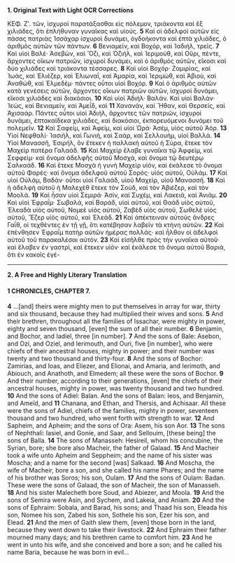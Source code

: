 **1. Original Text with Light OCR Corrections**

ΚΕΦ. Ζʹ.
τῶν, ἰσχυροὶ παρατάξασθαι εἰς πόλεμον, τριάκοντα καὶ ἓξ χιλιάδες, ὅτι ἐπλήθυναν γυναῖκας καὶ υἱούς.
**5** Καὶ οἱ ἀδελφοὶ αὐτῶν εἰς πάσας πατριὰς Ἰσσάχαρ ἰσχυροὶ δυνάμει, ὀγδοήκοντα καὶ ἑπτὰ χιλιάδες, ὁ ἀριθμὸς αὐτῶν τῶν πάντων.
**6** Βενιαμείν, καὶ Βοχόρ, καὶ Ἰαδιήλ, τρεῖς.
**7** Καὶ υἱοὶ Βαλέ· Ἀσεβών, καὶ Ὄζι, καὶ Ὀζιήλ, καὶ Ἰεριμούθ, καὶ Οὔρι, πέντε, ἄρχοντες οἴκων πατριῶν, ἰσχυροὶ δυνάμει, καὶ ὁ ἀριθμὸς αὐτῶν, εἴκοσι καὶ δύο χιλιάδες καὶ τριάκοντα τέσσαρες.
**8** Καὶ υἱοὶ Βοχόρ· Ζαμιρίας, καὶ Ἰωάς, καὶ Ἐλιέζερ, καὶ Ἐλιωναΐ, καὶ Ἀμαρία, καὶ Ἰεριμώθ, καὶ Ἀβιοὺ, καὶ Ἀναθώθ, καὶ Ἐλμεδέμ· πάντες οὗτοι υἱοὶ Βοχόρ.
**9** Καὶ ὁ ἀριθμὸς αὐτῶν κατὰ γενέσεις αὐτῶν, ἄρχοντες οἴκων πατριῶν αὐτῶν, ἰσχυροὶ δυνάμει, εἴκοσι χιλιάδες καὶ διακόσιοι.
**10** Καὶ υἱοὶ Ἀδιήλ· Βαλάν. Καὶ υἱοὶ Βαλάν· Ἰεώς, καὶ Βενιαμείν, καὶ Ἀμεΐδ, καὶ
**11** Χανανάν, καὶ Ἤθαν, καὶ Θερσείς, καὶ Ἀχισαάρ. Πάντες οὗτοι υἱοὶ Ἀδιήλ, ἄρχοντες τῶν πατριῶν, ἰσχυροὶ δυνάμει, ἑπτακαίδεκα χιλιάδες, καὶ διακόσιοι, ἐκπορευόμενοι δυνάμει τοῦ πολεμεῖν.
**12** Καὶ Σαφείμ, καὶ Ἀφείμ, καὶ υἱοὶ Ὠρά· Ἀσέμ, υἱὸς αὐτοῦ Ἀόρ.
**13** Υἱοὶ Νεφθαλί· Ἰασιήλ, καὶ Γωνιὴ, καὶ Σαάρ, καὶ Σελλουὴμ, υἱοὶ Βαλλά.
**14** Υἱοὶ Μανασσῆ, Ἑσιρήλ, ὃν ἔτεκεν ἡ παλλακὴ αὐτοῦ ἡ Σύρα, ἔτεκε τὸν Μαχεὶρ πατέρα Γαλαάδ.
**15** Καὶ Μαχεὶρ ἔλαβε γυναῖκα τῷ Ἀφφεὶμ, καὶ Σεφφεὶμ· καὶ ὄνομα ἀδελφῆς αὐτοῦ Μοσχά, καὶ ὄνομα τῷ δευτέρῳ Σαλκαάδ.
**16** Καὶ ἔτεκε Μοσχὰ ἡ γυνὴ Μαχεὶρ υἱόν, καὶ ἐκάλεσε τὸ ὄνομα αὐτοῦ Φαρές· καὶ ὄνομα ἀδελφοῦ αὐτοῦ Σορός· υἱός αὐτοῦ, Οὐλάμ.
**17** Καὶ υἱοὶ Οὐλάμ, Βαδάν· οὗτοι υἱοὶ Γαλαάδ, υἱοῦ Μαχεὶρ, υἱοῦ Μανασσῆ.
**18** Καὶ ἡ ἀδελφὴ αὐτοῦ ἡ Μαλεχὲθ ἔτεκε τὸν Σοὺδ, καὶ τὸν Ἀβιέζερ, καὶ τὸν Μοολά.
**19** Καὶ ἦσαν υἱοὶ Σεμιρά· Ἀσίν, καὶ Συχέμ, καὶ Λακειά, καὶ Ἀνιάμ.
**20** Καὶ υἱοὶ Ἐφραΐμ· Σωβαλά, καὶ Βαράδ, υἱοὶ αὐτοῦ, καὶ Θαὰδ υἱὸς αὐτοῦ, Ἐλεαδὰ υἱὸς αὐτοῦ, Νομεὲ υἱὸς αὐτοῦ, Ζαβὲδ υἱὸς αὐτοῦ, Σωθελὲ υἱὸς αὐτοῦ, Ἔζερ υἱὸς αὐτοῦ, καὶ Ἐλεάδ.
**21** Καὶ ἀπέκτειναν αὐτοὺς ἄνδρες Γαΐθ, οἱ τεχθέντες ἐν τῇ γῇ, ὅτι κατέβησαν λαβεῖν τὰ κτήνη αὐτῶν.
**22** Καὶ ἐπένθησεν Ἐφραΐμ πατὴρ αὐτῶν ἡμέρας πολλάς· καὶ ἦλθον οἱ ἀδελφοὶ αὐτοῦ τοῦ παρακαλέσαι αὐτόν.
**23** Καὶ εἰσῆλθε πρὸς τὴν γυναῖκα αὐτοῦ· καὶ ἔλαβεν ἐν γαστρὶ, καὶ ἔτεκεν υἱόν· καὶ ἐκάλεσε τὸ ὄνομα αὐτοῦ Βαριά, ὅτι ἐν κακοῖς ἐγέ-

---

**2. A Free and Highly Literary Translation**

#### 1 CHRONICLES, CHAPTER 7.

**4** ...[and] theirs were mighty men to put themselves in array for war, thirty and six thousand, because they had multiplied their wives and sons.
**5** And their brethren, throughout all the families of Issachar, were mighty in power, eighty and seven thousand, [even] the sum of all their number.
**6** Benjamin, and Bochor, and Iadiel, three [in number].
**7** And the sons of Bale: Asebon, and Ozi, and Oziel, and Ierimouth, and Ouri, five [in number], who were chiefs of their ancestral houses, mighty in power; and their number was twenty and two thousand and thirty-four.
**8** And the sons of Bochor: Zamirias, and Ioas, and Eliezer, and Elionai, and Amaria, and Ierimoth, and Abiouch, and Anathoth, and Elmedem; all these were the sons of Bochor.
**9** And their number, according to their generations, [even] the chiefs of their ancestral houses, mighty in power, was twenty thousand and two hundred.
**10** And the sons of Adiel: Balan. And the sons of Balan: Ieos, and Benjamin, and Ameïd, and
**11** Chanana, and Ethan, and Thersis, and Achisaar. All these were the sons of Adiel, chiefs of the families, mighty in power, seventeen thousand and two hundred, who went forth with strength to war.
**12** And Sapheim, and Apheim; and the sons of Ora: Asem, his son Aor.
**13** The sons of Nephthali: Iasiel, and Gonie, and Saar, and Sellouim, [these being] the sons of Balla.
**14** The sons of Manasseh: Hesireil, whom his concubine, the Syrian, bore; she bore also Macheir, the father of Galaad.
**15** And Macheir took a wife unto Apheim and Seppheim; and the name of his sister was Moscha; and a name for the second [was] Salkaad.
**16** And Moscha, the wife of Macheir, bore a son, and she called his name Phares; and the name of his brother was Soros; his son, Oulam.
**17** And the sons of Oulam: Badan. These were the sons of Galaad, the son of Macheir, the son of Manasseh.
**18** And his sister Malecheth bore Soud, and Abiezer, and Moola.
**19** And the sons of Semira were Asin, and Sychem, and Lakeia, and Aniam.
**20** And the sons of Ephraim: Sobala, and Barad, his sons; and Thaad his son, Eleada his son, Nomee his son, Zabed his son, Sothele his son, Ezer his son, and Elead.
**21** And the men of Gaith slew them, [even] those born in the land, because they went down to take their livestock.
**22** And Ephraim their father mourned many days; and his brethren came to comfort him.
**23** And he went in unto his wife, and she conceived and bore a son; and he called his name Baria, because he was born in evil...